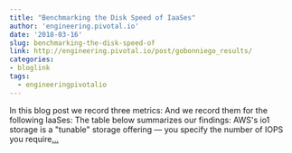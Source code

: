 ```yaml
---
title: "Benchmarking the Disk Speed of IaaSes"
author: 'engineering.pivotal.io'
date: '2018-03-16'
slug: benchmarking-the-disk-speed-of
link: http://engineering.pivotal.io/post/gobonniego_results/
categories:
- bloglink
tags:
  - engineeringpivotalio
---
```


In this blog post we record three metrics: And we record them for the following IaaSes: The table below summarizes our findings: AWS's io1 storage is a "tunable" storage offering — you specify the number of IOPS you require[... <i class="fas fa-external-link-alt"></i>](http://engineering.pivotal.io/post/gobonniego_results/)

